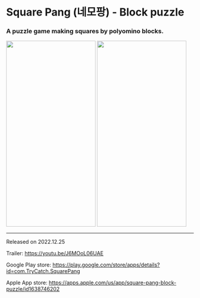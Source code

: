# Square Pang (네모팡) - Block puzzle
### A puzzle game making squares by polyomino blocks.

<p>
<img src="https://user-images.githubusercontent.com/11532824/222965104-b43399c5-00ec-4e6d-94e3-656f5d832af8.png" width=240 height=500 />
<img src="https://user-images.githubusercontent.com/11532824/222965107-2394dfe5-fb1e-4c29-9687-438f834bbbd6.png" width=240 height=500 />
</p>

----

Released on 2022.12.25

Trailer: https://youtu.be/J6MOoL06UAE

Google Play store: https://play.google.com/store/apps/details?id=com.TryCatch.SquarePang

Apple App store: https://apps.apple.com/us/app/square-pang-block-puzzle/id1638746202

